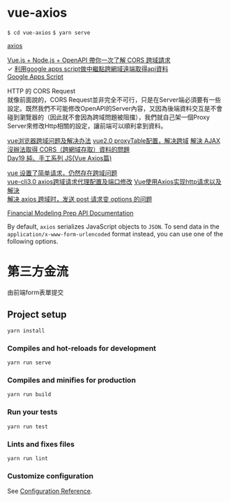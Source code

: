 # vue-axios

`$ cd vue-axios`
`$ yarn serve`

[axios](https://github.com/axios/axios)  


[Vue.js + Node.js + OpenAPI 帶你一次了解 CORS 跨域請求](https://medium.com/@moojing/vue-js-node-js-openapi-%E5%B8%B6%E4%BD%A0%E4%B8%80%E6%AC%A1%E4%BA%86%E8%A7%A3cors%E8%B7%A8%E5%9F%9F%E8%AB%8B%E6%B1%82-b37cd926551f)  
✓ [利用google apps script做中繼點跨網域遠端取得api資料](https://mtwmt.github.io/blog/api_cors_error/)  
[Google Apps Script](https://developers.google.com/apps-script/)  

HTTP 的 CORS Request  
就像前面說的，CORS Request並非完全不可行，只是在Server端必須要有一些設定。既然我們不可能修改OpenAPI的Server內容，又因為後端資料交互是不會碰到瀏覽器的（因此就不會因為跨域問題被阻擋），我們就自己架一個Proxy Server來修改Http相關的設定，讓前端可以順利拿到資料。

[vue浏览器跨域问题及解决办法](https://segmentfault.com/a/1190000014396546)
[vue2.0 proxyTable配置，解决跨域](https://segmentfault.com/a/1190000014396546)
[解決 AJAX 沒辦法取得 CORS（跨網域存取）資料的問題](https://noob.tw/js-cors/)  
[Day19 純、手工系列 JS(Vue Axios篇)](https://ithelp.ithome.com.tw/articles/10194612) 

[vue 设置了简单请求，仍然存在跨域问题](https://segmentfault.com/q/1010000017902908)  
[vue-cli3.0 axios跨域请求代理配置及端口修改](https://blog.csdn.net/m0_37285193/article/details/83176597) 
[Vue使用Axios实现http请求以及解決](https://blog.csdn.net/LJJ1338/article/details/81812035)  
[解决 axios 跨域时，发送 post 请求变 options 的问题](https://learnku.com/laravel/t/6321/the-problem-of-sending-post-requests-to-options-when-axios-cross-domain-is-solved)  



[Financial Modeling Prep API Documentation](https://financialmodelingprep.com/developer/docs/)


By default, `axios` serializes JavaScript objects to `JSON`. To send data in the `application/x-www-form-urlencoded` format instead, you can use one of the following options.

# 第三方金流

由前端form表單提交  

## Project setup
```
yarn install
```

### Compiles and hot-reloads for development
```
yarn run serve
```

### Compiles and minifies for production
```
yarn run build
```

### Run your tests
```
yarn run test
```

### Lints and fixes files
```
yarn run lint
```

### Customize configuration
See [Configuration Reference](https://cli.vuejs.org/config/).
